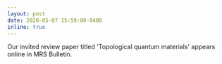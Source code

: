 ```yaml
---
layout: post
date: 2020-05-07 15:59:00-0400
inline: true
---
```


Our invited review paper titled 'Topological quantum materials' appears online in MRS Bulletin.

